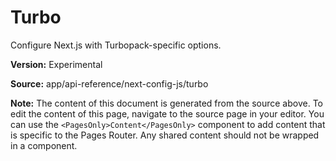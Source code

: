 # Turbo

Configure Next.js with Turbopack-specific options.

**Version:** Experimental

**Source:** app/api-reference/next-config-js/turbo

**Note:** The content of this document is generated from the source above. To edit the content of this page, navigate to the source page in your editor. You can use the `<PagesOnly>Content</PagesOnly>` component to add content that is specific to the Pages Router. Any shared content should not be wrapped in a component.